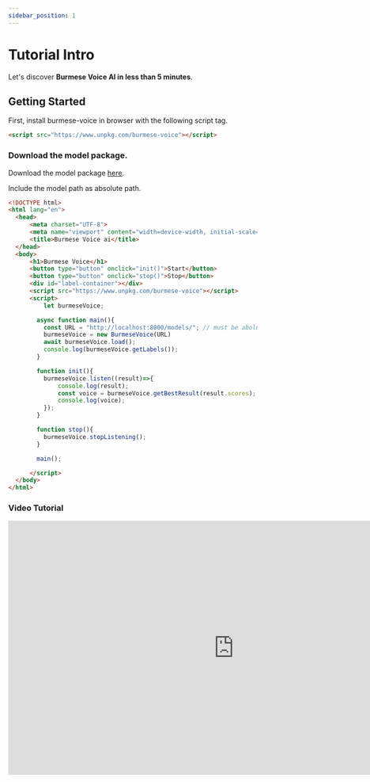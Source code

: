 ```yaml
---
sidebar_position: 1
---
```


# Tutorial Intro

Let's discover **Burmese Voice AI in less than 5 minutes**.

## Getting Started

First, install burmese-voice in browser with the following script tag.
```html
<script src="https://www.unpkg.com/burmese-voice"></script>
```

### Download the model package.

Download the model package [here](https://github.com/MinSiThu/burmese-voice/releases).

Include the model path as absolute path.

```html
<!DOCTYPE html>
<html lang="en">
  <head>
      <meta charset="UTF-8">
      <meta name="viewport" content="width=device-width, initial-scale=1.0">
      <title>Burmese Voice ai</title>
  </head>
  <body>
      <h1>Burmese Voice</h1>
      <button type="button" onclick="init()">Start</button>
      <button type="button" onclick="stop()">Stop</button>
      <div id="label-container"></div>
      <script src="https://www.unpkg.com/burmese-voice"></script>
      <script>
          let burmeseVoice;

        async function main(){
          const URL = "http://localhost:8000/models/"; // must be aboluste URL
          burmeseVoice = new BurmeseVoice(URL)
          await burmeseVoice.load();
          console.log(burmeseVoice.getLabels());
        }

        function init(){
          burmeseVoice.listen((result)=>{
              console.log(result);
              const voice = burmeseVoice.getBestResult(result.scores);
              console.log(voice);
          });
        }

        function stop(){
          burmeseVoice.stopListening();
        }

        main();

      </script>
  </body>
</html>
```
### Video Tutorial

<iframe width="912" height="513" src="https://www.youtube.com/embed/b0SVaYKD594" title="ဗမာအသံနှင့် voice command ပေးလို့ရတဲ့ js library ကိုလေ့လာကြမယ်။" frameborder="0" allow="accelerometer; autoplay; clipboard-write; encrypted-media; gyroscope; picture-in-picture; web-share" allowfullscreen></iframe>